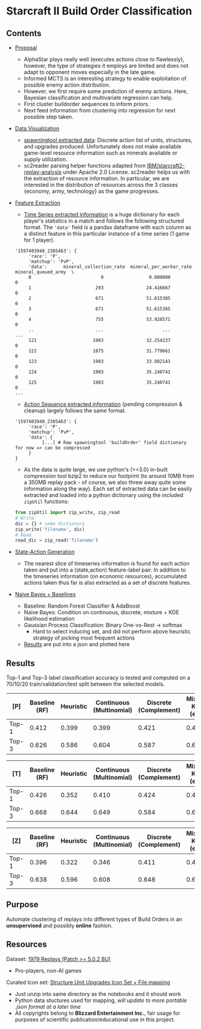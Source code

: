 # Starcraft II Build Order Classification

## Contents

- [Proposal](/Proposal.md)
    - AlphaStar plays really well (executes actions close to flawlessly), however, the type of strategies it employs are limited and does not adapt to opponent moves especially in the late game.
    - Informed MCTS is an interesting strategy to enable exploitation of possible enemy action distribution.
    - However, we first require some prediction of enemy actions. Here, Bayesian classification and multivariate regression can help.
    - First cluster buildorder sequences to inform priors.
    - Next feed information from clustering into regression for next possible step taken.
- [Data Visualization](/Dataset%20Visualization.ipynb)
    - [spawningtool extracted data](https://github.com/StoicLoofah/spawningtool/wiki/Diving-into-the-Data): Discrete action list of units, structures, and upgrades produced. Unfortunately does not make available game-level resource information such as minerals available or supply utilization.
    - sc2reader parsing helper functions adapted from [IBM/starcraft2-replay-analysis](https://github.com/IBM/starcraft2-replay-analysis) under Apache 2.0 License. sc2reader helps us with the extraction of resource information. In particular, we are interested in the distribution of resources across the 3 classes \{economy, army, technology\} as the game progresses.
- [Feature Extraction](/Feature%20Extraction.ipynb)
    - [Time Series extracted information](/data/timeseries_data.pbz2) is a huge dictionary for each player's statistics in a match and follows the following structured format. The `'data'` field is a pandas dataframe with each column as a distinct feature in this particular instance of a time series (1 game for 1 player).
    ```
    '1597403940_2305463': {
         'race': 'P',
         'matchup': 'PvP',
         'data':      mineral_collection_rate  mineral_per_worker_rate  mineral_queued_army  \
         0                          0                 0.000000                    0   
         1                        293                24.416667                    0   
         2                        671                51.615385                    0   
         3                        671                51.615385                    0   
         4                        755                53.928571                    0   
         ..                       ...                      ...                  ...   
         121                     1903                32.254237                    0   
         122                     1875                31.779661                    0   
         123                     1903                33.982143                    0   
         124                     1903                35.240741                    0   
         125                     1903                35.240741                    0 
    ...
    ```
    - [Action Sequence extracted information](/data/buildOrder_data.pbz2) (pending compression & cleanup) largely follows the same format.
    ```
    '1597403940_2305463': {
         'race': 'P',
         'matchup': 'PvP',
         'data': {
              [...] # Raw spawningtool 'buildOrder' field dictionary for now => can be compressed
         }
    }
    ```
    - As the data is quite large, we use python's (>=3.0) in-built compression tool bzip2 to reduce our footprint (to around 10MB from a 350MB replay pack - of course, we also threw away quite some information along the way). Each set of extracted data can be easily extracted and loaded into a python dictionary using the included `zipUtil` functions:
    ```py
    from zipUtil import zip_write, zip_read
    # Write
    dic = {} # some dictionary
    zip_write('filename', dic)
    # Read
    read_dic = zip_read('filename')
    ```

- [State-Action Generation](/State-Action%20Generation.ipynb)
    - The nearest slice of timeseries information is found for each action taken and put into a (state,action) feature-label pair. In addition to the timeseries information (on economic resources), accumulated actions taken thus far is also extracted as a set of discrete features.

- [Naive Bayes + Baselines](/Naive%20Bayes.ipynb)
    - Baseline: Random Forest Classifier & AdaBoost
    - Naive Bayes: Condition on continuous, discrete, mixture + KDE likelihood estimation
    - Gaussian Process Classification: Binary One-vs-Rest -> softmax
        - Hard to select inducing set, and did not perform above heuristic strategy of picking most frequent actions
    - [Results](/Results%20Visualization.ipynb) are put into a json and plotted here

## Results

Top-1 and Top-3 label classification accuracy is tested and computed on a 70/10/20 train/validation/test split between the selected models.

| [P] | Baseline (RF) | Heuristic | Continuous (Multinomial) | Discrete (Complement) | Mixture KDE (exp) |
| --- | --- | --- | --- | --- | --- |
| Top-1 | 0.412 | 0.399 | 0.399 | 0.421 | 0.420 | 0.454 |
| Top-3 | 0.626 | 0.586 | 0.604 | 0.587 | 0.621 | 0.690 |


| [T] | Baseline (RF) | Heuristic | Continuous (Multinomial) | Discrete (Complement) | Mixture KDE (exp) |
| --- | --- | --- | --- | --- | --- |
| Top-1 | 0.426 | 0.352 | 0.410 | 0.424 | 0.427 | 0.446 |
| Top-3 | 0.668 | 0.644 | 0.649 | 0.584 | 0.623 | 0.705 |


| [Z] | Baseline (RF) | Heuristic | Continuous (Multinomial) | Discrete (Complement) | Mixture KDE (exp) |
| --- | --- | --- | --- | --- | --- |
| Top-1 | 0.396 | 0.322 | 0.346 | 0.411 | 0.409 | 0.439 |
| Top-3 | 0.638 | 0.596 | 0.608 | 0.648 | 0.669 | 0.712 |


## Purpose

Automate clustering of replays into different types of Build Orders in an **unsupervised** and possibly **online** fashion.

## Resources

Dataset: [1979 Replays (Patch >= 5.0.2 BU)](https://drive.google.com/file/d/1x9dl1W6j4HRwdGaar-KQnLNYN8OHt7ct/view?usp=sharing)
- Pro-players, non-AI games

Curated Icon set: [Structure,Unit,Upgrades Icon Set + File mapping](https://drive.google.com/file/d/1C78kzDM_g9ii4KGc5pYSowfBbBZH06R3/view?usp=sharing)
- Just unzip into same directory as the notebooks and it should work
- Python data stuctures used for mapping, *will update to more portable .json format at a later time*
- All copyrights belong to **Blizzard Entertainment Inc.**, fair usage for purposes of scientific publication/educational use in this project.